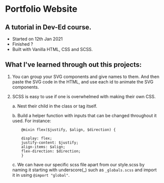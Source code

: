 # Portfolio Website

## A tutorial in Dev-Ed course.

- Started on 12th Jan 2021
- Finished ?
- Built with Vanilla HTML, CSS and SCSS.

## What I've learned through out this projects:

1.  You can group your SVG components and give names to them. And then paste the SVG code in the HTML, and use each id to animate the SVG components.
2.  SCSS is easy to use if one is overwhelmed with making their own CSS.

    a. Nest their child in the class or tag itself.

    b. Build a helper function with inputs that can be changed throughout it used. For instance:

            @mixin flex($justify, $align, $direction) {

            display: flex;
            justify-content: $justify;
            align-items: $align;
            flex-direction: $direction;
            }

    c. We can have our specific scss file apart from our style.scss by naming it starting with underscore(\_) such as `_globals.scss` and import it in using `@import "global"`.
